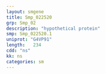 ```yaml
---
layout: smgene
title: Smp_022520
grp: Smp_02
description: "hypothetical protein"
smp: Smp_022520.1
uniprot: "G4VP91"
length:   234
cdd: "ns"
kk: ns
categories: sm
---
```

